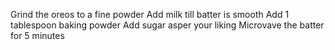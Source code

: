 Grind the oreos to a fine powder
Add milk till batter is smooth
Add 1 tablespoon baking powder
Add sugar asper your liking
Microvave the batter for 5 minutes
